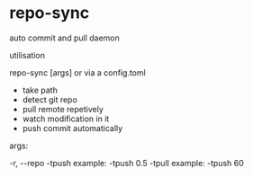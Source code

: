 # repo-sync
auto commit and pull daemon


utilisation

repo-sync [args] or via a config.toml

- take path
- detect git repo
- pull remote repetively
- watch modification in it
- push commit automatically


args:

-r, --repo <REPO PATH>
-tpush <SECOND> example: -tpush 0.5
-tpull <SECOND> example: -tpush 60